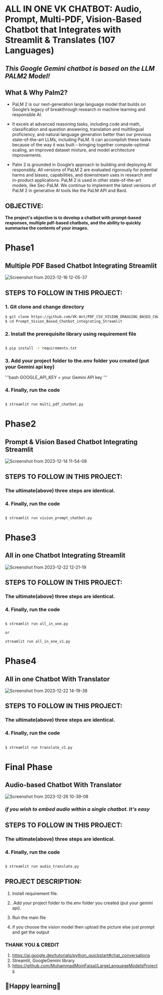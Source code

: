 # **ALL IN ONE VK CHATBOT: Audio, Prompt, Multi-PDF, Vision-Based Chatbot that Integrates with Streamlit & Translates (107 Languages)**

## ***This Google Gemini chatbot is based on the LLM PALM2 Model!***

## **What & Why Palm2?**

- PaLM 2 is our next-generation large language model that builds on Google’s legacy of breakthrough research in machine learning and responsible AI.

- It excels at advanced reasoning tasks, including code and math, classification and question answering, translation and multilingual proficiency, and natural language generation better than our previous state-of-the-art LLMs, including PaLM. It can accomplish these tasks because of the way it was built – bringing together compute-optimal scaling, an improved dataset mixture, and model architecture improvements.

- Palm 2 is grounded in Google’s approach to building and deploying AI responsibly. All versions of PaLM 2 are evaluated rigorously for potential harms and biases, capabilities, and downstream uses in research and in-product applications. PaLM 2 is used in other state-of-the-art models, like Sec-PaLM. We continue to implement the latest versions of PaLM 2 in generative AI tools like the PaLM API and Bard.

## **OBJECTIVE:**

**The project's objective is to develop a chatbot with prompt-based responses, multiple pdf-based chatbots, and the ability to quickly summarise the contents of your images.**

# **Phase1**

## **Multiple PDF Based Chatbot Integrating Streamlit**

![Screenshot from 2023-12-16 12-05-37](https://github.com/VK-Ant/Vision_and_Multiple_PDF_Based_Chatbot_Using_Palm2/assets/75832198/32f69280-d9c6-44a1-8e82-afcf84552c11)

## **STEPS TO FOLLOW IN THIS PROJECT:**

### **1. Git clone and change directory**

```bash
$ git clone https://github.com/VK-Ant/PDF_CSV_VISION_DRAGGING_BASED_CHATBOT_WITH_TRANSLATOR_AUDIO_USING_PALM-.git
$ cd Prompt_Vision_Based_Chatbot_integrating_Streamlit
```

### **2. Install the prerequisite library using requirement file**

```bash

$ pip install -r requirements.txt

```

### **3. Add your project folder to the.env folder you created (put your Gemini api key)**

'''bash
GOOGLE_API_KEY = your Gemini API key
'''

### **4. Finally, run the code**

```bash

$ streamlit run multi_pdf_chatbot.py

```

# **Phase2**

## **Prompt & Vision Based Chatbot Integrating Streamlit**
   
![Screenshot from 2023-12-14 11-54-08](https://github.com/VK-Ant/Prompt_Vision_Based_Chatbot_integrating_Streamlit/assets/75832198/7a239812-c593-47b6-9740-723c57f8fa72)

## **STEPS TO FOLLOW IN THIS PROJECT:**

### **The ultimate(above) three steps are identical.**

### **4. Finally, run the code**

```bash

$ streamlit run vision_prompt_chatbot.py

```

# **Phase3**

## **All in one Chatbot Integrating Streamlit**

![Screenshot from 2023-12-22 12-21-19](https://github.com/VK-Ant/ALL_IN_ONE_CHATBOT_USING_PALM2/assets/75832198/9407bdc0-ceda-4e82-8594-2a4b38d80ace)

## **STEPS TO FOLLOW IN THIS PROJECT:**

### **The ultimate(above) three steps are identical.**

### **4. Finally, run the code**

```bash

$ streamlit run all_in_one.py

or

streamlit run all_in_one_v1.py

```

# **Phase4**

## **All in one Chatbot With Translator**

![Screenshot from 2023-12-22 14-19-38](https://github.com/VK-Ant/ALL_IN_ONE_CHATBOT_USING_PALM2/assets/75832198/78fd1bf6-4294-4393-9f37-f35a0291ab68)

## **STEPS TO FOLLOW IN THIS PROJECT:**

### **The ultimate(above) three steps are identical.**

### **4. Finally, run the code**

```bash

$ streamlit run translate_v1.py

```

# **Final Phase**

## **Audio-based Chatbot With Translator**

![Screenshot from 2023-12-26 10-39-08](https://github.com/VK-Ant/ALL_IN_ONE_CHATBOT_WITH_TRANSLATOR/assets/75832198/9b7b564f-8964-427e-a3fa-19b145d5784c)

### ***if you wish to embed audio within a single chatbot. It's easy***

## **STEPS TO FOLLOW IN THIS PROJECT:**

### **The ultimate(above) three steps are identical.**

### **4. Finally, run the code**

```bash

$ streamlit run audio_translate.py

```
## **PROJECT DESCRIPTION:**

1. Install requirement file.

2. .Add your project folder to the.env folder you created (put your gemini api).

3. Run the main file

4. if you choose the vision model then upload the picture else just prompt and get the output


### **THANK YOU & CREDIT**

1. https://ai.google.dev/tutorials/python_quickstart#chat_conversations
2. Streamlit, GoogleGemini library
3. https://github.com/MuhammadMoinFaisal/LargeLanguageModelsProjects

## **🤗Happy learning🤗**
